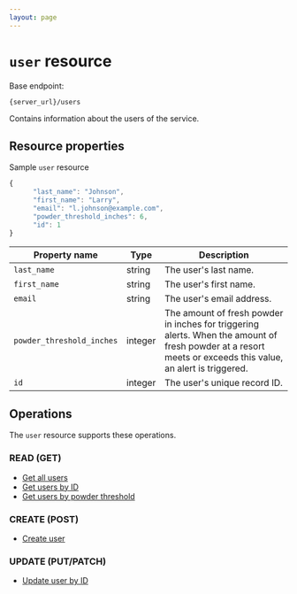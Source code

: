 ```yaml
---
layout: page
---
```

# `user` resource

Base endpoint:

```shell
{server_url}/users
```

Contains information about the users of the service.

## Resource properties

Sample `user` resource

```js
{
      "last_name": "Johnson",
      "first_name": "Larry",
      "email": "l.johnson@example.com",
      "powder_threshold_inches": 6,
      "id": 1
}
```

| Property name | Type | Description |
| ------------- | ----------- | ----------- |
| `last_name` | string | The user's last name. |
| `first_name` | string | The user's first name. |
| `email` | string | The user's email address. |
| `powder_threshold_inches` | integer | The amount of fresh powder in inches for triggering alerts. When the amount of fresh powder at a resort meets or exceeds this value, an alert is triggered. |
| `id` | integer | The user's unique record ID. |

## Operations

The `user` resource supports these operations.

### READ (GET)

* [Get all users](docs/api/users-get-all-users.md)
* [Get users by ID](docs/api/users-get-user-by-id.md)
* [Get users by powder threshold](docs/api/users-get-users-by-threshold.md)

### CREATE (POST)

* [Create user](docs/api/users-create-user.md)

### UPDATE (PUT/PATCH)

* [Update user by ID](/docs/api/users-update-by-id.md)

